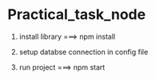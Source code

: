 # Practical_task_node

1. install library
   ===>  npm install

2. setup databse connection in config file

3. run project
   ===> npm start